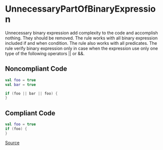 # UnnecessaryPartOfBinaryExpression

Unnecessary binary expression add complexity to the code and accomplish nothing. They should be removed.
The rule works with all binary expression included if and when condition. The rule also works with all predicates.
The rule verify binary expression only in case when the expression use only one type of the following
operators || or &&.

## Noncompliant Code

```kotlin
val foo = true
val bar = true

if (foo || bar || foo) {
}
```
## Compliant Code

```kotlin
val foo = true
if (foo) {
}
```

[Source](https://arturbosch.github.io/detekt/performance.html#unnecessarypartofbinaryexpression)
